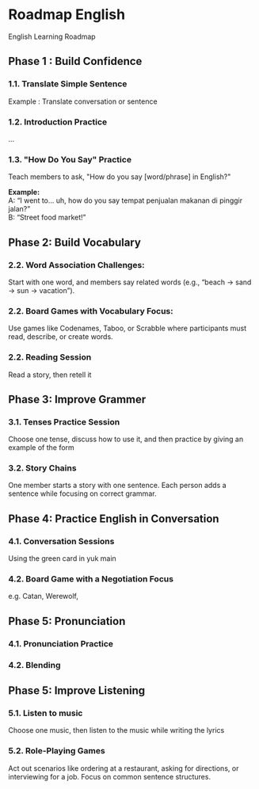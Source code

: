 # Roadmap English

English Learning Roadmap

## Phase 1 : Build Confidence

### 1.1. Translate Simple Sentence
Example : Translate conversation or sentence

### 1.2. Introduction Practice
...

### 1.3. "How Do You Say" Practice
Teach members to ask, "How do you say [word/phrase] in English?"   

**Example:**  
A: “I went to... uh, how do you say tempat penjualan makanan di pinggir jalan?”  
B: “Street food market!”


## Phase 2: Build Vocabulary

### 2.2. Word Association Challenges:
Start with one word, and members say related words (e.g., “beach → sand → sun → vacation”).

### 2.2. Board Games with Vocabulary Focus:
Use games like Codenames, Taboo, or Scrabble where participants must read, describe, or create words.

### 2.2. Reading Session
Read a story, then retell it

## Phase 3: Improve Grammer

### 3.1. Tenses Practice Session

Choose one tense, discuss how to use it, and then practice by giving an example of the form

### 3.2. Story Chains

One member starts a story with one sentence. Each person adds a sentence while focusing on correct grammar.


## Phase 4: Practice English in Conversation

### 4.1. Conversation Sessions 

Using the green card in yuk main

### 4.2. Board Game with a Negotiation Focus

e.g. Catan, Werewolf, 


## Phase 5: Pronunciation

### 4.1. Pronunciation Practice

### 4.2. Blending

## Phase 5: Improve Listening 

### 5.1. Listen to music

Choose one music, then listen to the music while writing the lyrics

### 5.2. Role-Playing Games

Act out scenarios like ordering at a restaurant, asking for directions, or interviewing for a job. Focus on common sentence structures.
